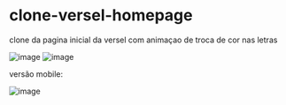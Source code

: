 # clone-versel-homepage
clone da pagina inicial da versel com animaçao de troca de cor nas letras 

![image](https://user-images.githubusercontent.com/74571057/117339929-b3bfd680-ae76-11eb-98fa-f4ec0bae93b1.png)
![image](https://user-images.githubusercontent.com/74571057/117340010-ccc88780-ae76-11eb-8c54-81c64bae6ba1.png)

versão mobile: 

![image](https://user-images.githubusercontent.com/74571057/117340071-deaa2a80-ae76-11eb-9df9-f13b5e61f185.png)

